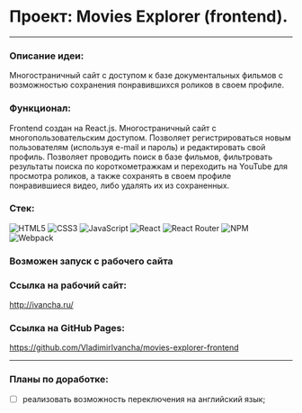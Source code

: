 # Проект: Movies Explorer (frontend).
____

### Описание идеи:
Многостраничный сайт с доступом к базе документальных фильмов с возможностью сохранения понравившихся роликов в своем профиле.
### Функционал:
Frontend создан на React.js. Многостраничный сайт с многопользовательским доступом. Позволяет регистрироваться новым пользователям (используя e-mail и пароль) и редактировать свой профиль. Позволяет проводить поиск в базе фильмов, фильтровать результаты поиска по короткометражкам и переходить на YouTube для просмотра роликов, а также сохранять в своем профиле понравившиеся видео, либо удалять их из сохраненных.

### Стек:
![HTML5](https://img.shields.io/badge/html5-%23E34F26.svg?style=for-the-badge&logo=html5&logoColor=white)
![CSS3](https://img.shields.io/badge/css3-%231572B6.svg?style=for-the-badge&logo=css3&logoColor=white)
![JavaScript](https://img.shields.io/badge/javascript-%23323330.svg?style=for-the-badge&logo=javascript&logoColor=%23F7DF1E)
![React](https://img.shields.io/badge/react-%2320232a.svg?style=for-the-badge&logo=react&logoColor=%2361DAFB)
![React Router](https://img.shields.io/badge/React_Router-CA4245?style=for-the-badge&logo=react-router&logoColor=white)
![NPM](https://img.shields.io/badge/NPM-%23000000.svg?style=for-the-badge&logo=npm&logoColor=white)
![Webpack](https://img.shields.io/badge/webpack-%238DD6F9.svg?style=for-the-badge&logo=webpack&logoColor=black)

### Возможен запуск с рабочего сайта
### Ссылка на рабочий сайт:
http://ivancha.ru/

### Ссылка на GitHub Pages:
https://github.com/VladimirIvancha/movies-explorer-frontend

<!-- ## Запуск проекта
Для запуска проекта:
1. Клонировать репозиторий
2. Перейти в основную папку
3. Установить зависимости `npm install`
4. Запустить проект `npm start`
5. Проект запускается на http://localhost:3000/ -->
____

### Планы по доработке:
- [ ] реализовать возможность переключения на английский язык;
